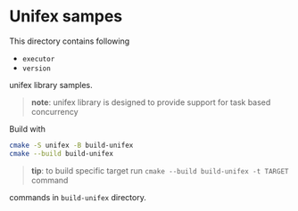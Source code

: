 # Unifex sampes

This directory contains following

- `executor`
- `version`

unifex library samples.

> **note**: unifex library is designed to provide support for task based concurrency

Build with

```bash
cmake -S unifex -B build-unifex
cmake --build build-unifex
```

> **tip**: to build specific target run `cmake --build build-unifex -t TARGET` command

commands in `build-unifex` directory.
